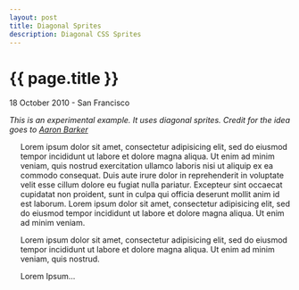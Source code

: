 ```yaml
---
layout: post
title: Diagonal Sprites
description: Diagonal CSS Sprites
---
```


{{ page.title }}
================

<p class="meta">18 October 2010 - San Francisco</p>


<style type="text/css">
.spritediagonal { position:relative; padding-left:20px; background:url(sprite-diagonal.png) transparent no-repeat; }
.spritediagonal.accept { background-position: -182px 0;  }
.spritediagonal.application_cascade { background-position: -156px -26px;  }
.spritediagonal.add { background-position: -130px -52px;  }
.spritediagonal.application_delete { background-position: -104px -78px;  }
.spritediagonal.application_double { background-position: -78px -104px;  }
.spritediagonal.anchor { background-position: -52px -130px;  }
.spritediagonal.application_add { background-position: -26px -156px;  }
.spritediagonal.application_edit { background-position: 0 -182px;  }
</style>


<em>This is an experimental example.  It uses diagonal sprites.  Credit for the idea goes to <a href='http://www.aaronbarker.net/2010/07/diagonal-sprites/'>Aaron Barker</a></em>

<p class="spritediagonal add">Lorem ipsum dolor sit amet, consectetur adipisicing elit, sed do eiusmod tempor incididunt ut labore et dolore magna aliqua. Ut enim ad minim veniam, quis nostrud exercitation ullamco laboris nisi ut aliquip ex ea commodo consequat. Duis aute irure dolor in reprehenderit in voluptate velit esse cillum dolore eu fugiat nulla pariatur. Excepteur sint occaecat cupidatat non proident, sunt in culpa qui officia deserunt mollit anim id est laborum. Lorem ipsum dolor sit amet, consectetur adipisicing elit, sed do eiusmod tempor incididunt ut labore et dolore magna aliqua. Ut enim ad minim veniam.</p>

<p class="spritediagonal accept">Lorem ipsum dolor sit amet, consectetur adipisicing elit, sed do eiusmod tempor incididunt ut labore et dolore magna aliqua. Ut enim ad minim veniam, quis nostrud.</p>

<p class="spritediagonal anchor">Lorem Ipsum...</p>
